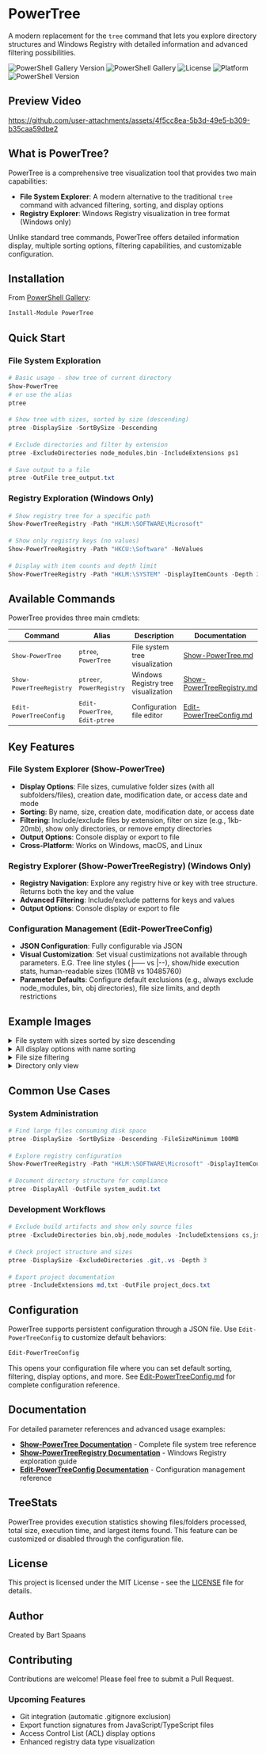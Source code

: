 # PowerTree

A modern replacement for the `tree` command that lets you explore directory structures and Windows Registry with detailed information and advanced filtering possibilities.

![PowerShell Gallery Version](https://img.shields.io/powershellgallery/v/PowerTree)
![PowerShell Gallery](https://img.shields.io/powershellgallery/dt/PowerTree)
![License](https://img.shields.io/github/license/spaansba/PowerTree)
![Platform](https://img.shields.io/badge/platform-windows%20%7C%20macOS%20%7C%20linux-blue)
![PowerShell Version](https://img.shields.io/badge/PowerShell-7.0%2B-blue)

## Preview Video

https://github.com/user-attachments/assets/4f5cc8ea-5b3d-49e5-b309-b35caa59dbe2

## What is PowerTree?

PowerTree is a comprehensive tree visualization tool that provides two main capabilities:

- **File System Explorer**: A modern alternative to the traditional `tree` command with advanced filtering, sorting, and display options
- **Registry Explorer**: Windows Registry visualization in tree format (Windows only)

Unlike standard tree commands, PowerTree offers detailed information display, multiple sorting options, filtering capabilities, and customizable configuration.

## Installation

From [PowerShell Gallery](https://www.powershellgallery.com/packages/PowerTree):

```powershell
Install-Module PowerTree
```

## Quick Start

### File System Exploration

```powershell
# Basic usage - show tree of current directory
Show-PowerTree
# or use the alias
ptree

# Show tree with sizes, sorted by size (descending)
ptree -DisplaySize -SortBySize -Descending

# Exclude directories and filter by extension
ptree -ExcludeDirectories node_modules,bin -IncludeExtensions ps1

# Save output to a file
ptree -OutFile tree_output.txt
```

### Registry Exploration (Windows Only)

```powershell
# Show registry tree for a specific path
Show-PowerTreeRegistry -Path "HKLM:\SOFTWARE\Microsoft"

# Show only registry keys (no values)
Show-PowerTreeRegistry -Path "HKCU:\Software" -NoValues

# Display with item counts and depth limit
Show-PowerTreeRegistry -Path "HKLM:\SYSTEM" -DisplayItemCounts -Depth 2
```

## Available Commands

PowerTree provides three main cmdlets:

| Command                  | Alias                          | Description                         | Documentation                                               |
| ------------------------ | ------------------------------ | ----------------------------------- | ----------------------------------------------------------- |
| `Show-PowerTree`         | `ptree`, `PowerTree`           | File system tree visualization      | [Show-PowerTree.md](docs/Show-PowerTree.md)                 |
| `Show-PowerTreeRegistry` | `ptreer`, `PowerRegistry`      | Windows Registry tree visualization | [Show-PowerTreeRegistry.md](docs/Show-PowerTreeRegistry.md) |
| `Edit-PowerTreeConfig`   | `Edit-PowerTree`, `Edit-ptree` | Configuration file editor           | [Edit-PowerTreeConfig.md](docs/Edit-PowerTreeConfig.md)     |

## Key Features

### File System Explorer (Show-PowerTree)

- **Display Options**: File sizes, cumulative folder sizes (with all subfolders/files), creation date, modification date, or access date and mode
- **Sorting**: By name, size, creation date, modification date, or access date
- **Filtering**: Include/exclude files by extension, filter on size (e.g., 1kb-20mb), show only directories, or remove empty directories
- **Output Options**: Console display or export to file
- **Cross-Platform**: Works on Windows, macOS, and Linux

### Registry Explorer (Show-PowerTreeRegistry) (Windows Only)

- **Registry Navigation**: Explore any registry hive or key with tree structure. Returns both the key and the value
- **Advanced Filtering**: Include/exclude patterns for keys and values
- **Output Options**: Console display or export to file

### Configuration Management (Edit-PowerTreeConfig)

- **JSON Configuration**: Fully configurable via JSON
- **Visual Customization**: Set visual custimizations not available through parameters. E.G. Tree line styles (├── vs |--), show/hide execution stats, human-readable sizes (10MB vs 10485760)
- **Parameter Defaults**: Configure default exclusions (e.g., always exclude node_modules, bin, obj directories), file size limits, and depth restrictions

## Example Images

<details>
  <summary>File system with sizes sorted by size descending</summary>
  <br>

```powershell
ptree -DisplaySize -Descending -SortBySize
```

  <img src="./images/Size_SortSize_Desc.JPG" alt="PowerTree with file sizes sorted by size">
</details>

<details>
  <summary>All display options with name sorting</summary>
  <br>

```powershell
ptree -DisplayAll -Descending -SortByName
```

  <img src="./images/All_Display_Options.JPG" alt="PowerTree with all display options">
</details>

<details>
  <summary>File size filtering</summary>
  <br>

```powershell
ptree -FileSizeMinimum "1kb" -DisplaySize
```

  <img src="./images/File_Size_Minimum.JPG" alt="PowerTree with file size filtering">
</details>

<details>
  <summary>Directory only view</summary>
  <br>

```powershell
ptree -DirectoryOnly -DisplaySize
```

  <img src="./images/Directory_Only.JPG" alt="PowerTree directory only view">
</details>

## Common Use Cases

### System Administration

```powershell
# Find large files consuming disk space
ptree -DisplaySize -SortBySize -Descending -FileSizeMinimum 100MB

# Explore registry configuration
Show-PowerTreeRegistry -Path "HKLM:\SOFTWARE\Microsoft" -DisplayItemCounts

# Document directory structure for compliance
ptree -DisplayAll -OutFile system_audit.txt
```

### Development Workflows

```powershell
# Exclude build artifacts and show only source files
ptree -ExcludeDirectories bin,obj,node_modules -IncludeExtensions cs,js,ts

# Check project structure and sizes
ptree -DisplaySize -ExcludeDirectories .git,.vs -Depth 3

# Export project documentation
ptree -IncludeExtensions md,txt -OutFile project_docs.txt
```

## Configuration

PowerTree supports persistent configuration through a JSON file. Use `Edit-PowerTreeConfig` to customize default behaviors:

```powershell
Edit-PowerTreeConfig
```

This opens your configuration file where you can set default sorting, filtering, display options, and more. See [Edit-PowerTreeConfig.md](Edit-PowerTreeConfig.md) for complete configuration reference.

## Documentation

For detailed parameter references and advanced usage examples:

- **[Show-PowerTree Documentation](Show-PowerTree.md)** - Complete file system tree reference
- **[Show-PowerTreeRegistry Documentation](Show-PowerTreeRegistry.md)** - Windows Registry exploration guide
- **[Edit-PowerTreeConfig Documentation](Edit-PowerTreeConfig.md)** - Configuration management reference

## TreeStats

PowerTree provides execution statistics showing files/folders processed, total size, execution time, and largest items found. This feature can be customized or disabled through the configuration file.

## License

This project is licensed under the MIT License - see the [LICENSE](LICENSE) file for details.

## Author

Created by Bart Spaans

## Contributing

Contributions are welcome! Please feel free to submit a Pull Request.

### Upcoming Features

- Git integration (automatic .gitignore exclusion)
- Export function signatures from JavaScript/TypeScript files
- Access Control List (ACL) display options
- Enhanced registry data type visualization
